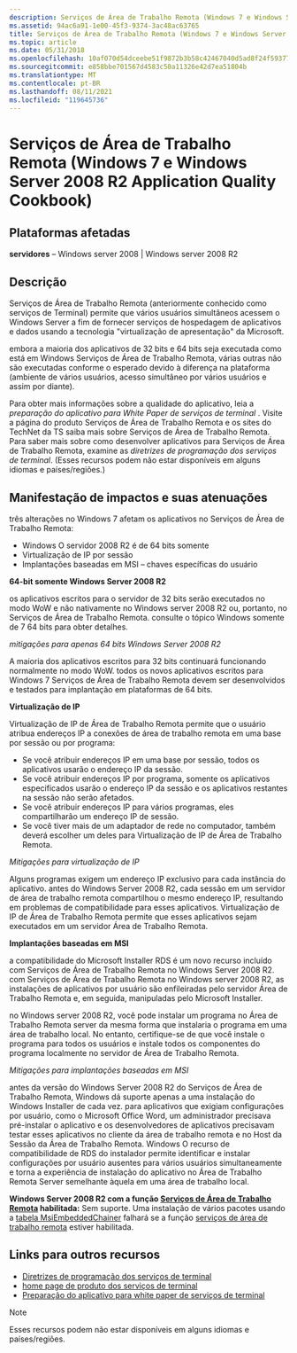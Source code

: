 ```yaml
---
description: Serviços de Área de Trabalho Remota (Windows 7 e Windows Server 2008 R2 Application Quality Cookbook)
ms.assetid: 94ac6a91-1e00-45f3-9374-3ac48ac63765
title: Serviços de Área de Trabalho Remota (Windows 7 e Windows Server 2008 R2 Application Quality Cookbook)
ms.topic: article
ms.date: 05/31/2018
ms.openlocfilehash: 10af070d54dceebe51f9872b3b58c42467040d5ad8f24f593774576b159cbbf0
ms.sourcegitcommit: e858bbe701567d4583c50a11326e42d7ea51804b
ms.translationtype: MT
ms.contentlocale: pt-BR
ms.lasthandoff: 08/11/2021
ms.locfileid: "119645736"
---
```

# <a name="remote-desktop-services-windows-7-and-windows-server-2008-r2-application-quality-cookbook"></a>Serviços de Área de Trabalho Remota (Windows 7 e Windows Server 2008 R2 Application Quality Cookbook)

## <a name="affected-platforms"></a>Plataformas afetadas

**servidores** – Windows server 2008 \| Windows server 2008 R2  

## <a name="description"></a>Descrição

Serviços de Área de Trabalho Remota (anteriormente conhecido como serviços de Terminal) permite que vários usuários simultâneos acessem o Windows Server a fim de fornecer serviços de hospedagem de aplicativos e dados usando a tecnologia "virtualização de apresentação" da Microsoft.

embora a maioria dos aplicativos de 32 bits e 64 bits seja executada como está em Windows Serviços de Área de Trabalho Remota, várias outras não são executadas conforme o esperado devido à diferença na plataforma (ambiente de vários usuários, acesso simultâneo por vários usuários e assim por diante).

Para obter mais informações sobre a qualidade do aplicativo, leia a *preparação do aplicativo para White Paper de serviços de terminal* . Visite a página do produto Serviços de Área de Trabalho Remota e os sites do TechNet da TS saiba mais sobre Serviços de Área de Trabalho Remota. Para saber mais sobre como desenvolver aplicativos para Serviços de Área de Trabalho Remota, examine as *diretrizes de programação dos serviços de terminal*. (Esses recursos podem não estar disponíveis em alguns idiomas e países/regiões.)

## <a name="manifestation-of-impacts-and-their-mitigations"></a>Manifestação de impactos e suas atenuações

três alterações no Windows 7 afetam os aplicativos no Serviços de Área de Trabalho Remota:

-   Windows O servidor 2008 R2 é de 64 bits somente
-   Virtualização de IP por sessão
-   Implantações baseadas em MSI – chaves específicas do usuário

**64-bit somente Windows Server 2008 R2**

os aplicativos escritos para o servidor de 32 bits serão executados no modo WoW e não nativamente no Windows server 2008 R2 ou, portanto, no Serviços de Área de Trabalho Remota. consulte o tópico Windows somente de 7 64 bits para obter detalhes.

*mitigações para apenas 64 bits Windows Server 2008 R2*

A maioria dos aplicativos escritos para 32 bits continuará funcionando normalmente no modo WoW. todos os novos aplicativos escritos para Windows 7 Serviços de Área de Trabalho Remota devem ser desenvolvidos e testados para implantação em plataformas de 64 bits.

**Virtualização de IP**

Virtualização de IP de Área de Trabalho Remota permite que o usuário atribua endereços IP a conexões de área de trabalho remota em uma base por sessão ou por programa:

-   Se você atribuir endereços IP em uma base por sessão, todos os aplicativos usarão o endereço IP da sessão.
-   Se você atribuir endereços IP por programa, somente os aplicativos especificados usarão o endereço IP da sessão e os aplicativos restantes na sessão não serão afetados.
-   Se você atribuir endereços IP para vários programas, eles compartilharão um endereço IP de sessão.
-   Se você tiver mais de um adaptador de rede no computador, também deverá escolher um deles para Virtualização de IP de Área de Trabalho Remota.

*Mitigações para virtualização de IP*

Alguns programas exigem um endereço IP exclusivo para cada instância do aplicativo. antes do Windows Server 2008 R2, cada sessão em um servidor de área de trabalho remota compartilhou o mesmo endereço IP, resultando em problemas de compatibilidade para esses aplicativos. Virtualização de IP de Área de Trabalho Remota permite que esses aplicativos sejam executados em um servidor Área de Trabalho Remota.

**Implantações baseadas em MSI**

a compatibilidade do Microsoft Installer RDS é um novo recurso incluído com Serviços de Área de Trabalho Remota no Windows Server 2008 R2. com Serviços de Área de Trabalho Remota no Windows server 2008 R2, as instalações de aplicativos por usuário são enfileiradas pelo servidor Área de Trabalho Remota e, em seguida, manipuladas pelo Microsoft Installer.

no Windows server 2008 R2, você pode instalar um programa no Área de Trabalho Remota server da mesma forma que instalaria o programa em uma área de trabalho local. No entanto, certifique-se de que você instale o programa para todos os usuários e instale todos os componentes do programa localmente no servidor de Área de Trabalho Remota.

*Mitigações para implantações baseadas em MSI*

antes da versão do Windows Server 2008 R2 do Serviços de Área de Trabalho Remota, Windows dá suporte apenas a uma instalação do Windows Installer de cada vez. para aplicativos que exigiam configurações por usuário, como o Microsoft Office Word, um administrador precisava pré-instalar o aplicativo e os desenvolvedores de aplicativos precisavam testar esses aplicativos no cliente da área de trabalho remota e no Host da Sessão da Área de Trabalho Remota. Windows O recurso de compatibilidade de RDS do instalador permite identificar e instalar configurações por usuário ausentes para vários usuários simultaneamente e torna a experiência de instalação do aplicativo no Área de Trabalho Remota Server semelhante àquela em uma área de trabalho local.

**Windows Server 2008 R2 com a função [Serviços de Área de Trabalho Remota](../termserv/terminal-services-portal.md) habilitada:** Sem suporte. Uma instalação de vários pacotes usando a [tabela MsiEmbeddedChainer](../msi/msiembeddedchainer-table.md) falhará se a função [serviços de área de trabalho remota](../termserv/terminal-services-portal.md) estiver habilitada.

## <a name="links-to-other-resources"></a>Links para outros recursos

-   [Diretrizes de programação dos serviços de terminal](../termserv/terminal-services-programming-guidelines.md)
-   [home page de produto dos serviços de terminal](https://www.microsoft.com/windowsserver2008/en/us/rds-product-home.aspx)
-   [Preparação do aplicativo para white paper de serviços de terminal](/collaborate/connect-redirect)

> [!Note]  
> Esses recursos podem não estar disponíveis em alguns idiomas e países/regiões.

 

 

 
